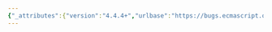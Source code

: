 ```yaml
---
{"_attributes":{"version":"4.4.4+","urlbase":"https://bugs.ecmascript.org/","maintainer":"dherman@mozilla.com"},"bug":{"bug_id":2028,"creation_ts":"2013-10-01 07:42:00 -0700","short_desc":"GetPrototypeOf is misspelled in table 4 section 6.1.7.2","delta_ts":"2013-10-29 09:45:43 -0700","product":"Draft for 6th Edition","component":"editorial issue","version":"Rev 19: September 27, 2013 Draft","rep_platform":"All","op_sys":"All","bug_status":"RESOLVED","resolution":"FIXED","priority":"Normal","bug_severity":"trivial","everconfirmed":true,"reporter":{"uid":"daan.v.berkel.1980+bugzilla","name":"Daan van Berkel"},"assigned_to":{"uid":"allen","name":"Allen Wirfs-Brock"},"long_desc":[{"commentid":5766,"comment_count":0,"who":{"uid":"daan.v.berkel.1980+bugzilla","name":"Daan van Berkel"},"bug_when":"2013-10-01 07:42:21 -0700","thetext":"In table 4 of section 6.1.7.2 'GetPrototypeOf' is misspelled as 'GetPrototyeOf'"},{"commentid":5775,"comment_count":1,"who":{"uid":"allen","name":"Allen Wirfs-Brock"},"bug_when":"2013-10-01 16:03:39 -0700","thetext":"fixed in rev 20 editor's draft"},{"commentid":6095,"comment_count":2,"who":{"uid":"allen","name":"Allen Wirfs-Brock"},"bug_when":"2013-10-29 09:45:43 -0700","thetext":"fixed in rev20 draft, Oct. 28, 2013"}]}}
---
```

